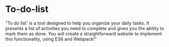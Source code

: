 # To-do-list
"To do list' is a tool designed to help you organize your daily tasks. It presents a list of activities you need to complete and gives you the ability to mark them as done. You will create a straightforward website to implement this functionality, using ES6 and Webpack!"
